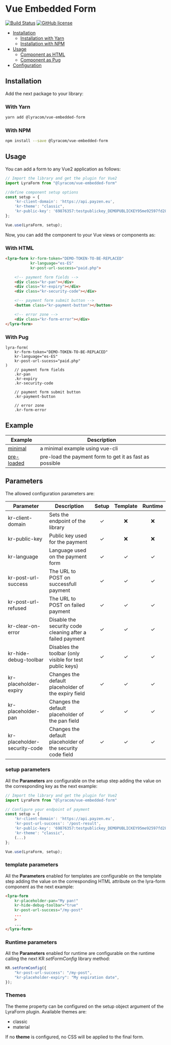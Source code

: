 # Vue Embedded Form

[![Build Status](https://travis-ci.org/lyra/vue-embedded-form.svg?branch=develop)](https://travis-ci.org/lyra/vue-embedded-form)
[![GitHub license](https://img.shields.io/github/license/Naereen/StrapDown.js.svg)](https://github.com/lyra/vue-embedded-form/blob/master/LICENSE)

- [Installation](#installation)
    - [Installation with Yarn](#with-yarn)
    - [Installation with NPM](#with-npm)
- [Usage](#usage)
    - [Component as HTML](#with-html)
    - [Component as Pug](#with-pug)
- [Configuration](#configuration)


## Installation

Add the next package to your library:

### With Yarn

```bash
yarn add @lyracom/vue-embedded-form
```

### With NPM

```bash
npm install --save @lyracom/vue-embedded-form
```

## Usage

You can add a form to any Vue2 application as follows:

```javascript
// Import the library and get the plugin for Vue2
import LyraForm from "@lyracom/vue-embedded-form"

//define component setup options
const setup = {
    'kr-client-domain': 'https://api.payzen.eu',
    'kr-theme': "classic",
    'kr-public-key': '69876357:testpublickey_DEMOPUBLICKEY95me92597fd28tGD4r5'
};

Vue.use(LyraForm, setup);
```

Now, you can add the component to your Vue views or components as:

### With HTML

```html
<lyra-form kr-form-token="DEMO-TOKEN-TO-BE-REPLACED"
           kr-language="es-ES"
           kr-post-url-success="paid.php">

    <!-- payment form fields -->
    <div class="kr-pan"></div>
    <div class="kr-expiry"></div>
    <div class="kr-security-code"></div>

    <!-- payment form submit button -->
    <button class="kr-payment-button"></button>

    <!-- error zone -->
    <div class="kr-form-error"></div>
</lyra-form>
```

### With Pug

```pug
lyra-form(
    kr-form-token="DEMO-TOKEN-TO-BE-REPLACED"
    kr-language="es-ES"
    kr-post-url-sucess="paid.php"
)
    // payment form fields
    .kr-pan
    .kr-expiry
    .kr-security-code

    // payment form submit button
    .kr-payment-button

    // error zone
    .kr-form-error
```

## Example

Example                              | Description
------------------------------------ | ---------------------------------------------------
[minimal](examples/minimal)          | a minimal example using vue-cli
[pre-loaded](examples/pre_loaded)    | pre-load the payment form to get it as fast as possible

## Parameters

The allowed configuration parameters are:

Parameter                            | Description                                                  | Setup    | Template  | Runtime  |
-------------------------------------|--------------------------------------------------------------|:--------:|:---------:|:--------:|
kr-client-domain                     | Sets the endpoint of the library                             | &#10003; | &#10060;  | &#10060; |
kr-public-key                        | Public key used for the payment                              | &#10003; | &#10060;  | &#10060; |
kr-language                          | Language used on the payment form                            | &#10003; | &#10003;  | &#10003; |
kr-post-url-success                  | The URL to POST on successfull payment                       | &#10003; | &#10003;  | &#10003; |
kr-post-url-refused                  | The URL to POST on failed payment                            | &#10003; | &#10003;  | &#10003; |
kr-clear-on-error                    | Disable the security code cleaning after a failed payment    | &#10003; | &#10003;  | &#10003; |
kr-hide-debug-toolbar                | Disables the toolbar (only visible for test public keys)     | &#10003; | &#10003;  | &#10003; |
kr-placeholder-expiry                | Changes the default placeholder of the expiry field          | &#10003; | &#10003;  | &#10003; |
kr-placeholder-pan                   | Changes the default placeholder of the pan field             | &#10003; | &#10003;  | &#10003; |
kr-placeholder-security-code         | Changes the default placeholder of the security code field   | &#10003; | &#10003;  | &#10003; |

### setup parameters

All the **Parameters** are configurable on the setup step adding the value on the corresponding key as the next example:

```javascript
// Import the library and get the plugin for Vue2
import LyraForm from "@lyracom/vue-embedded-form"

// Configure your endpoint of payment
const setup = {
    'kr-client-domain': 'https://api.payzen.eu',
    'kr-post-url-success': '/post-result',
    'kr-public-key': '69876357:testpublickey_DEMOPUBLICKEY95me92597fd28tGD4r5',
    'kr-theme': "classic",
    (...)
};

Vue.use(LyraForm, setup);
```

### template parameters

All the **Parameters** enabled for templates are configurable on the template step adding the value on the corresponding HTML attribute on the lyra-form component as the next example:

```html
<lyra-form
    kr-placeholder-pan="My pan!"
    kr-hide-debug-toolbar="true"
    kr-post-url-success="/my-post"
    ...
    >
    ...
</lyra-form>
```

### Runtime parameters

All the **Parameters** enabled for runtime are configurable on the runtime calling the next KR *setFormConfig*
library method:

```javascript
KR.setFormConfig({
    "kr-post-url-success": "/my-post",
    "kr-placeholder-expiry": "My expiration date",
});
```

### Themes

The theme property can be configured on the setup object argument of the
LyraForm plugin. Available themes are:

- classic
- material

If no **theme** is configured, no CSS will be applied to the final form.
